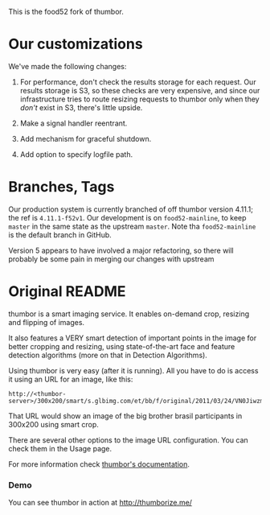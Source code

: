 This is the food52 fork of thumbor.

# Our customizations

We've made the following changes:

1. For performance, don't check the results storage for each request.  Our
results storage is S3, so these checks are very expensive, and since our
infrastructure tries to route resizing requests to thumbor only when they
*don't* exist in S3, there's little upside.

2. Make a signal handler reentrant.

3. Add mechanism for graceful shutdown.

4. Add option to specify logfile path.

# Branches, Tags

Our production system is currently branched of off thumbor version 4.11.1;
the ref is `4.11.1-f52v1`.  Our development is on `food52-mainline`, to keep
`master` in the same state as the upstream `master`.  Note tha
`food52-mainline` is the default branch in GitHub.

Version 5 appears to have involved a major refactoring, so there will
probably be some pain in merging our changes with upstream

# Original README

thumbor is a smart imaging service. It enables on-demand crop, resizing and flipping of images.

It also features a VERY smart detection of important points in the image for better cropping and resizing, using state-of-the-art face and feature detection algorithms (more on that in Detection Algorithms).

Using thumbor is very easy (after it is running). All you have to do is access it using an URL for an image, like this:

```
http://<thumbor-server>/300x200/smart/s.glbimg.com/et/bb/f/original/2011/03/24/VN0JiwzmOw0b0lg.jpg
```

That URL would show an image of the big brother brasil participants in 300x200 using smart crop.

There are several other options to the image URL configuration. You can check them in the Usage page.

For more information check [thumbor's
documentation](https://github.com/globocom/thumbor/wiki "thumbor docs").

### Demo

You can see thumbor in action at http://thumborize.me/
